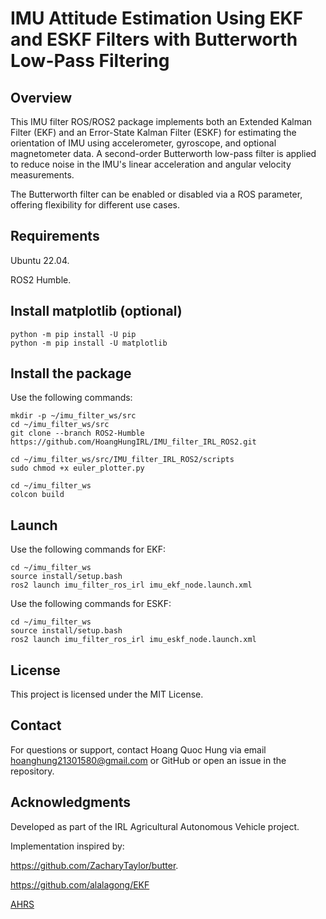 # IMU Attitude Estimation Using EKF and ESKF Filters with Butterworth Low-Pass Filtering



## Overview

This IMU filter ROS/ROS2 package implements both an Extended Kalman Filter (EKF) and an Error-State Kalman Filter (ESKF) for estimating the orientation of IMU using accelerometer, gyroscope, and optional magnetometer data. A second-order Butterworth low-pass filter is applied to reduce noise in the IMU's linear acceleration and angular velocity measurements.

The Butterworth filter can be enabled or disabled via a ROS parameter, offering flexibility for different use cases.

## Requirements

Ubuntu 22.04.

ROS2 Humble.

## Install matplotlib (optional)
```
python -m pip install -U pip
python -m pip install -U matplotlib
```

## Install the package

Use the following commands:

```
mkdir -p ~/imu_filter_ws/src
cd ~/imu_filter_ws/src
git clone --branch ROS2-Humble https://github.com/HoangHungIRL/IMU_filter_IRL_ROS2.git

cd ~/imu_filter_ws/src/IMU_filter_IRL_ROS2/scripts
sudo chmod +x euler_plotter.py

cd ~/imu_filter_ws
colcon build
```
## Launch

Use the following commands for EKF:

```
cd ~/imu_filter_ws
source install/setup.bash
ros2 launch imu_filter_ros_irl imu_ekf_node.launch.xml
```
Use the following commands for ESKF:

```
cd ~/imu_filter_ws
source install/setup.bash
ros2 launch imu_filter_ros_irl imu_eskf_node.launch.xml
```

## License

This project is licensed under the MIT License.

## Contact

For questions or support, contact Hoang Quoc Hung via email hoanghung21301580@gmail.com or GitHub or open an issue in the repository.

## Acknowledgments


Developed as part of the IRL Agricultural Autonomous Vehicle project.


Implementation inspired by:

https://github.com/ZacharyTaylor/butter.

https://github.com/alalagong/EKF

[AHRS ](https://ahrs.readthedocs.io/en/latest/)

